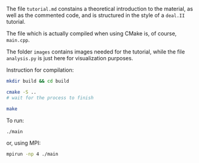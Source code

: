 The file `tutorial.md` constains a theoretical introduction to the material, as well as the commented code, and is structured in the style of a `deal.II` tutorial.

The file which is actually compiled when using CMake is, of course, `main.cpp`.

The folder `images` contains images needed for the tutorial, while the file `analysis.py` is just here for visualization purposes.

Instruction for compilation:
```bash
mkdir build && cd build

cmake -S ..
# wait for the process to finish

make
```

To run:
```bash
./main
```
or, using MPI:
```bash
mpirun -np 4 ./main
```
